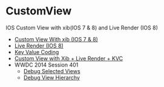 CustomView
==========

IOS Custom View with xib(IOS 7 &amp; 8) and Live Render (IOS 8)

 * [Custom View With xib (IOS 7 &amp; 8)](CustomView.md)
 * [Live Render (IOS 8)](LiveRender.md)
 * [Key Value Coding](KVC.md)
 * [Custom View with Xib + Live Render + KVC](CustomView_LiveRender_KVC.md)
 * WWDC 2014 Session 401
    * [Debug Selected Views](#debugSelectedViews)
    * [Debug View Hierarchy](#debugViewHierarchy)

